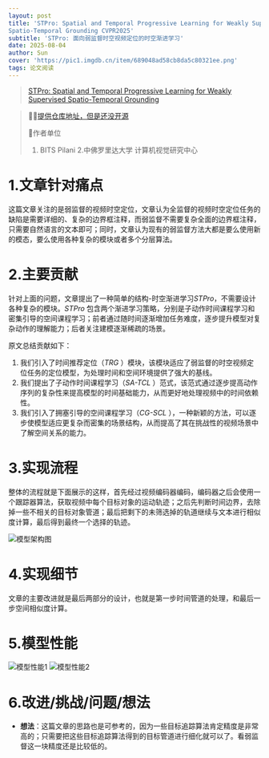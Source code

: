 ```yaml
---
layout: post
title: 'STPro: Spatial and Temporal Progressive Learning for Weakly Supervised
Spatio-Temporal Grounding CVPR2025'
subtitle: 'STPro: 面向弱监督时空视频定位的时空渐进学习'
date: 2025-08-04
author: Sun
cover: 'https://pic1.imgdb.cn/item/689048ad58cb8da5c80321ee.png'
tags: 论文阅读
---
```


> [STPro: Spatial and Temporal Progressive Learning for Weakly Supervised Spatio-Temporal Grounding](https://aaryangrg.github.io/research/stpro)

> 💐💐[提供仓库地址，但是还没开源](https://aaryangrg.github.io/research/stpro)
> 
> 📌作者单位
> 
> 1. BITS Pilani
>    2.中佛罗里达大学 计算机视觉研究中心

# 1.文章针对痛点

这篇文章关注的是弱监督的视频时空定位，文章认为全监督的视频时空定位任务的缺陷是需要详细的、复杂的边界框注释，而弱监督不需要复杂全面的边界框注释，只需要自然语言的文本即可；同时，文章认为现有的弱监督方法大都是要么使用新的模态，要么使用各种复杂的模块或者多个分层算法。

# 2.主要贡献

针对上面的问题，文章提出了一种简单的结构-时空渐进学习*STPro*，不需要设计各种复杂的模块。*STPro* 包含两个渐进学习策略，分别是子动作时间课程学习和密集引导的空间课程学习；前者通过随时间逐渐增加任务难度，逐步提升模型对复杂动作的理解能力；后者关注建模逐渐稀疏的场景。

原文总结贡献如下：

1. 我们引入了时间推荐定位（*TRG* ）模块，该模块适应了弱监督的时空视频定位任务的定位模型，为处理时间和空间环境提供了强大的基线。
2. 我们提出了子动作时间课程学习（*SA-TCL* ）范式，该范式通过逐步提高动作序列的复杂性来提高模型的时间基础能力，从而更好地处理视频中的时间依赖性。
3. 我们引入了拥塞引导的空间课程学习（*CG-SCL* ），一种新颖的方法，可以逐步使模型适应更复杂而密集的场景结构，从而提高了其在挑战性的视频场景中了解空间关系的能力。

# 3.实现流程

整体的流程就是下面展示的这样，首先经过视频编码器编码，编码器之后会使用一个跟踪器算法，获取视频中每个目标对象的运动轨迹；之后先判断时间边界，去除掉一些不相关的目标对象管道；最后把剩下的未筛选掉的轨道继续与文本进行相似度计算，最后得到最终一个选择的轨迹。

![模型架构图](https://pic1.imgdb.cn/item/6890567e58cb8da5c803a2bb.png)

# 4.实现细节

文章的主要改进就是最后两部分的设计，也就是第一步时间管道的处理，和最后一步空间相似度计算。

# 5.模型性能

![模型性能1](https://pic1.imgdb.cn/item/6890579e58cb8da5c803abb3.png)
![模型性能2](https://pic1.imgdb.cn/item/6890583c58cb8da5c803b0bf.png)

# 6.改进/挑战/问题/想法

* **想法**：这篇文章的思路也是可参考的，因为一些目标追踪算法肯定精度是非常高的；只需要把这些目标追踪算法得到的目标管道进行细化就可以了。看弱监督这一块精度还是比较低的。

